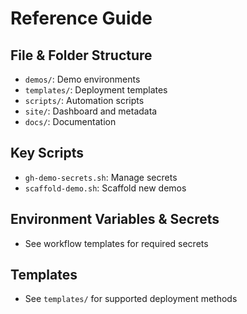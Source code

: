 # Reference Guide

## File & Folder Structure
- `demos/`: Demo environments
- `templates/`: Deployment templates
- `scripts/`: Automation scripts
- `site/`: Dashboard and metadata
- `docs/`: Documentation

## Key Scripts
- `gh-demo-secrets.sh`: Manage secrets
- `scaffold-demo.sh`: Scaffold new demos

## Environment Variables & Secrets
- See workflow templates for required secrets

## Templates
- See `templates/` for supported deployment methods
